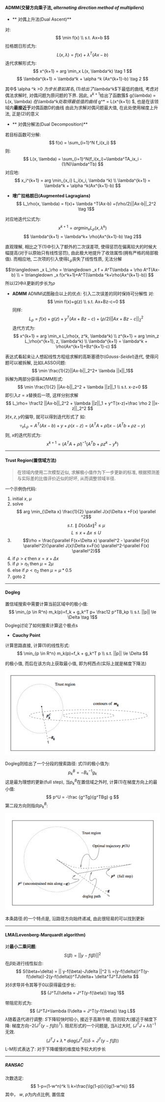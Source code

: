 #### ADMM(交替方向乘子法, *alternating direction method of multipliers*)

* ** 对偶上升法(Dual Ascent)**

对:
$$ \min f(x) \\ s.t. Ax=b $$
拉格朗日形式为:
$$ L(x, \lambda) = f(x)+\lambda^T(Ax-b) $$
迭代求解形式为:
$$ x^{k+1} = arg \min_x L(x, \lambda^k) \tag 1 $$
$$ \lambda^{k+1} = \lambda^k + \alpha ^k (Ax^{k+1}-b) \tag 2 $$

其中$ \alpha ^k >0 $为步长
意如其名,
(1)给出了$\lambda^k$下最低的曲线, 考虑对偶法求解时, 对偶问题为原问题的下界. 因此, $x^{k+1}$给出了函数簇$ g(\lambda) = L(x, \lambda) $在$\lambda^k$处取得最低值的曲线$ g^* = L(x^{k+1}) $, 也是在该领域内**最接近于**对偶函数D的曲线
由此为求解对偶问题最大值, 在此处使用梯度上升法, 正是(2)的意义

* ** 对偶分解法(Dual Decomposition)**

若目标函数可分解:
$$ f(x) = \sum_{i=1}^N f_i(x_i) $$
则:
$$ L(x, \lambda) = \sum_{i=1}^N(f_i(x_i)+\lambda^TA_ix_i - (1/N)\lambda^Tb) $$
对应地:
$$ x_i^{k+1} = arg \min_{x_i} L_i(x_i, \lambda ^k) \\
	\lambda^{k+1} = \lambda^k + \alpha ^k(Ax^{k+1}-b)
$$

* **增广拉格朗日(Augmented Lagragians)**
$$ L_\rho(x, \lambda) = f(x)+ \lambda ^T(Ax-b) +(\rho/2)||Ax-b||_2^2 \tag 1$$

对应地迭代公式为:
$$ x^{k+1} = arg \min_x L_\rho(x, \lambda ^k) $$
$$	\lambda^{k+1} = \lambda^k+ \rho(Ax^{k+1}-b) \tag 2$$

直观理解, 相比之下(1)中引入了额外的二次误差项, 使得惩罚在偏离较大的时候大幅提高(对于以原始只有线性惩罚), 由此极大地提升了收敛属性(拥有严格的局部极值). 而相应地, 二次项的引入使得$L_\rho$丧失了线性性质, 无法分解

$$\triangledown _x L_\rho = \triangledown _x f + A^T\lambda + \rho A^T(Ax-b) \\
	= \triangledown _x f(x^k+1)+A^T(\lambda ^k+\rho(Ax^{k+1}-b))
$$
所以(2)中$\lambda$更新的步长为$\rho$

* **ADMM**
ADMM试图融合以上的优点: 引入二次误差的同时保持可分解性
对:
$$ \min f(x)+g(z) \\ s.t. Ax+Bz-c=0 $$
同样:
$$ L_\rho = f(x)+g(z)+ y^T(Ax+Bz-c) +(\rho/2)||Ax+Bz-c||_2^2 $$
迭代方式为:
$$ x^{k+1} = arg \min_x L_\rho(x, z^k, \lambda^k) \\
	z^{k+1} = arg \min_z L_\rho(x^{k+1}, z, \lambda^k) \\
    \lambda^{k+1} = \lambda^k + \rho(Ax^{k+1}+Bz^{k+1}-c)
$$

表达式看起来让人想起线性方程组求解的高斯塞德尔(*Gauss-Seidel*)迭代, 使得问题可以被拆解, 比如LASSO问题:
$$ \min \frac{1}{2}||Ax-b||_2^2+ \lambda ||x||_1$$
拆解为两部分获得ADMM形式:
$$ \min \frac{1}{2} ||Ax-b||_2^2 + \lambda ||z||_1 \\
	s.t. x-z=0
$$
即引入$z=x$替换后一项, 这样分别求解
$$ L_\rho= \frac12 ||Ax-b||_2^2 + \lambda ||z||_1 + y^T(x-z)+\frac \rho 2 ||x-z||_2^2 $$
对$x, z, y$的偏导, 就可以得到迭代形式了
如:
$$ \triangledown_x L_\rho = A^T(Ax-b)+y+\rho(x-z) = (A^TA+\rho I)x-(A^Tb+\rho z-y) $$
则, $x$的迭代形式为:
$$ x^{k+1} = (A^TA+\rho I)^{-1}(A^Tb+\rho z^k-y^k) $$

***
#### Trust Region(置信域方法)

> 在领域内使用二次模型近似, 求解极小值作为下一步更新的标准, 根据预测差与实际差的比值评价近似的好坏, 从而调整领域半径.

一个示例伪代码:
1. initial $x$, $\mu$
2. solve
$$ arg \min_{\Delta x} \frac{1}{2} \parallel J(x)\Delta x +F(x) \parallel ^2$$
$$ s.t. \parallel D(x)\Delta x\parallel ^2 \leqslant \mu$$
$$ L\leqslant x+\Delta x \leqslant U$$
3. $$\rho = \frac{\parallel F(x+\Delta x) \parallel^2 - \parallel F(x) \parallel^2}{\parallel J(x)\Delta x+F(x) \parallel^2-\parallel F(x) \parallel^2}$$
4. if $\rho>\epsilon$ then $x=x+\Delta x$
5. if $\rho>\eta_1$ then $\mu=2\mu$
6. else if $\rho<\eta_2$ then $\mu=\mu*0.5$
7. goto 2


***
#### Dogleg

置信域搜索中需要计算当前区域中的极小值:
$$ \min_{p \in R^n} m_k(p)=f_k + g_k^T p+ \frac12 p^TB_kp \\ s.t. ||p|| \le \Delta \tag 1$$
Dogleg讨论了如何搜索计算这个极点s

* **Cauchy Point**

计算思路直接, 计算(1)的线性形式:
$$ \min_{p \in R^n} m_k(p)=f_k + g_k^T p \\ s.t. ||p|| \le \Delta $$

的极小值, 而后在该方向上获取最小值, 即为柯西点(实际上就是梯度下降法)

![ref2](../assets/ref2.png)

Dogleg则给出了一个分段的搜索路径:
式(1)的极小值为:
$$ p_k^B = -B_k^{-1}g_k $$
这是最为理想的更新(full step), 当$p_k^B$在置信域之外时, 计算(1)在梯度方向上的最小值:
$$ p^U = -\frac {g^Tg}{g^TBg} g $$
第二段方向则指向$p_k^B$:

![ref3](../assets/ref3.png)

本条路径:的一个特点是, 沿路径方向始终递减, 由此很轻易的可以找到更新

***
#### LMA(Levenberg-Marquardt algorithm)
对**最小二乘问题**:
$$ S(\beta)=|| y-f(\beta)||^2 $$
在$\beta$处进行线性拟合:
$$ S(\beta+\delta) = || y-f(\beta)-J\delta ||^2 \\
	=(y-f(\delta))^T(y-f(\delta))-2(y-f(\delta))^TJ\delta+ \delta^TJ^TJ\delta
$$
对$\delta$求导并令其等于0以获得最佳步长:
$$ (J^TJ)\delta = J^T(y-f(\beta)) \tag 1$$

带阻尼形式为:
$$ (J^TJ+\lambda I)\delta = J^T(y-f(\beta)) \tag L$$
$\lambda$随着迭代进行调整: $S$下降较快时较小, 接近于高斯牛顿, 否则较大(接近于梯度下降: 梯度方向$-2(J^T(y-f(\beta))^T$).
阻尼形式的一个问题是, 当$\lambda$过大时, $(J^TJ+\lambda I)^{-1}$无效.
$$ (J^TJ+\lambda * diag(J^TJ))\delta = J^T(y-f(\beta)) \tag {L-M} $$
L-M形式表达了: 对于下降缓慢的维度给予较大的步长

***
##### RANSAC
次数选定:
$$ 1-p=(1-w^n)^k \\
k=\frac{\lg(1-p)}{\lg(1-w^n)} $$
其中， $w$, $p$为内点比例, 置信度










